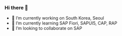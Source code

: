 ### Hi there 👋

<!--
**pangse/pangse** is a ✨ _special_ ✨ repository because its `README.md` (this file) appears on your GitHub profile.
-->

- 🔭 I’m currently working on South Korea, Seoul
- 🌱 I’m currently learning SAP Fiori, SAPUI5, CAP, RAP
- 👯 I’m looking to collaborate on SAP


